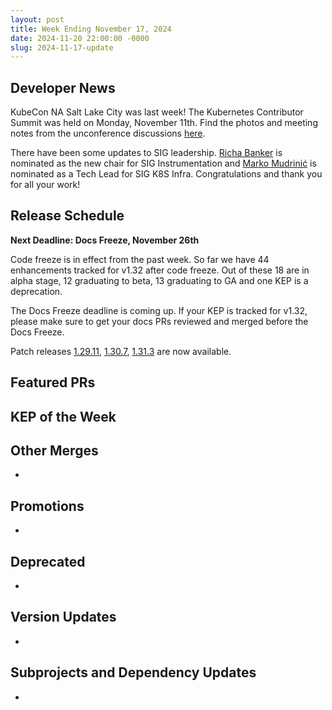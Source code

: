 ```yaml
---
layout: post
title: Week Ending November 17, 2024
date: 2024-11-20 22:00:00 -0000
slug: 2024-11-17-update
---
```


## Developer News

KubeCon NA Salt Lake City was last week! The Kubernetes Contributor Summit was held on Monday, November 11th. Find the photos and meeting notes from the unconference discussions [here](https://www.kubernetes.dev/events/2024/kcsna/).

There have been some updates to SIG leadership. [Richa Banker](https://groups.google.com/a/kubernetes.io/g/dev/c/UMZ6c_gBtzc) is nominated as the new chair for SIG Instrumentation and [Marko Mudrinić](https://groups.google.com/a/kubernetes.io/g/dev/c/NukAmsVSmNc) is nominated as a Tech Lead for SIG K8S Infra. Congratulations and thank you for all your work!

## Release Schedule

**Next Deadline: Docs Freeze, November 26th**

Code freeze is in effect from the past week. So far we have 44 enhancements tracked for v1.32 after code freeze. Out of these 18 are in alpha stage, 12 graduating to beta, 13 graduating to GA and one KEP is a deprecation.

The Docs Freeze deadline is coming up. If your KEP is tracked for v1.32, please make sure to get your docs PRs reviewed and merged before the Docs Freeze.

Patch releases [1.29.11](https://github.com/kubernetes/kubernetes/blob/master/CHANGELOG/CHANGELOG-1.29.11.md), [1.30.7](https://github.com/kubernetes/kubernetes/blob/master/CHANGELOG/CHANGELOG-1.30.7.md), [1.31.3](https://github.com/kubernetes/kubernetes/blob/master/CHANGELOG/CHANGELOG-1.31.3.md) are now available.

## Featured PRs


## KEP of the Week


## Other Merges

*

## Promotions

*

## Deprecated

*

## Version Updates

*

## Subprojects and Dependency Updates

*
